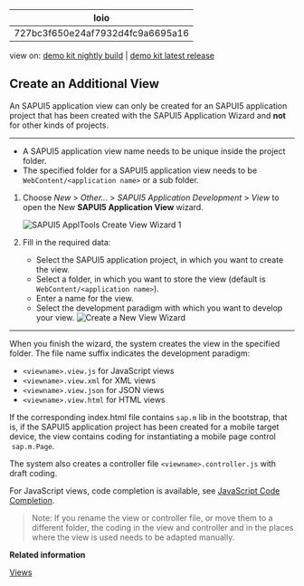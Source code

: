 <!-- loio727bc3f650e24af7932d4fc9a6695a16 -->

| loio |
| -----|
| 727bc3f650e24af7932d4fc9a6695a16 |

<div id="loio">

view on: [demo kit nightly build](https://openui5nightly.hana.ondemand.com/#/topic/727bc3f650e24af7932d4fc9a6695a16) | [demo kit latest release](https://openui5.hana.ondemand.com/#/topic/727bc3f650e24af7932d4fc9a6695a16)</div>

## Create an Additional View

An SAPUI5 application view can only be created for an SAPUI5 application project that has been created with the SAPUI5 Application Wizard and **not** for other kinds of projects.

***

-   A SAPUI5 application view name needs to be unique inside the project folder.
-   The specified folder for a SAPUI5 application view needs to be `WebContent/<application name>` or a sub folder.

1.  Choose *New* \> *Other...* \> *SAPUI5 Application Development* \> *View* to open the New **SAPUI5 Application View** wizard.

    ![SAPUI5 ApplTools Create View Wizard 1](loio820160c42a3a47c7b51b7aaec85f907c_LowRes.png)

2.  Fill in the required data:

    -   Select the SAPUI5 application project, in which you want to create the view.
    -   Select a folder, in which you want to store the view \(default is `WebContent/<application name>`\).
    -   Enter a name for the view.
    -   Select the development paradigm with which you want to develop your view.
    ![Create a New View Wizard](loio8aa6a7f052f04640926892fa96313ae3_LowRes.png)


***

When you finish the wizard, the system creates the view in the specified folder. The file name suffix indicates the development paradigm:

-   `<viewname>.view.js` for JavaScript views
-   `<viewname>.view.xml` for XML views
-   `<viewname>.view.json` for JSON views
-   `<viewname>.view.html` for HTML views

If the corresponding index.html file contains `sap.m` lib in the bootstrap, that is, if the SAPUI5 application project has been created for a mobile target device, the view contains coding for instantiating a mobile page control  `sap.m.Page`.

The system also creates a controller file `<viewname>.controller.js` with draft coding.

For JavaScript views, code completion is available, see [JavaScript Code Completion](JavaScript_Code_Completion_85ce1ed.md).

> Note:
> If you rename the view or controller file, or move them to a different folder, the coding in the view and controller and in the places where the view is used needs to be adapted manually.
> 
> 

**Related information**  


[Views](Views_91f27e3.md)

